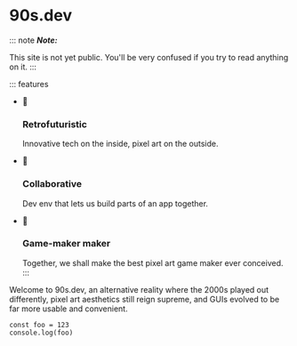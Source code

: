 # 90s.dev

::: note
***Note:***

This site is not yet public. You'll be very confused if you try to read anything on it.
:::

::: features
* 🧪
  ### Retrofuturistic
  Innovative tech on the inside, pixel art on the outside.

* 🤝
  ### Collaborative
  Dev env that lets us build parts of an app together.

* 🔨
  ### Game-maker maker
  Together, we shall make the best pixel art game maker ever conceived.
:::

Welcome to 90s.dev, an alternative reality where
the 2000s played out differently, pixel art aesthetics still reign supreme,
and GUIs evolved to be far more usable and convenient.

```tsx
const foo = 123
console.log(foo)
```
